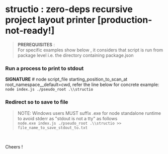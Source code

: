 # **structio** : zero-deps recursive project layout printer [production-not-ready!]

> **PREREQUISITES** : <br>
For specific examples show below , it considers that script is run from package level i.e. the directory containing package.json

### Run a process to print to stdout <br>
**SIGNATURE** # node script_file starting_position_to_scan_at root_namespace__default=cwd, refer the line below for concrete example: 
`node index.js ./pseudo_root .\\structio`

### Redirect so to save to file
> NOTE: Windows users MUST suffix .exe for node standalone runtime to avoid stderr as "stdout is not a tty" as follows <br>
`node.exe index.js ./pseudo_root .\\structio >> file_name_to_save_stdout_to.txt `

<br>

Cheers !